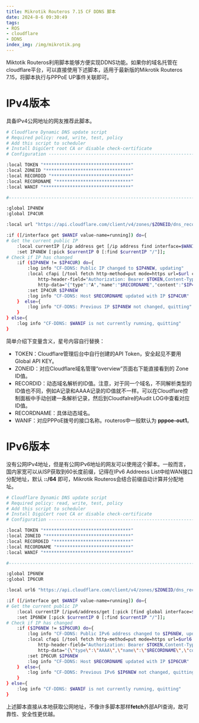 ```yaml
---
title: Mikrotik Routeros 7.15 CF DDNS 脚本
date: 2024-8-6 09:30:49
tags:
- ROS
- cloudflare
- DDNS
index_img: /img/mikrotik.png
---
```

Miktotik Routeros利用脚本能够方便实现DDNS功能。如果你的域名托管在cloudflare平台，可以直接使用下述脚本，适用于最新版的Mikrotik Routeros 7.15，将脚本执行与PPPoE UP事件关联即可。

# IPv4版本
具备IPv4公网地址的网友推荐此脚本。

```bash
# Cloudflare Dynamic DNS update script
# Required policy: read, write, test, policy
# Add this script to scheduler
# Install DigiCert root CA or disable check-certificate
# Configuration ---------------------------------------------------------------------

:local TOKEN "*********************************"
:local ZONEID "********************************"
:local RECORDID "******************************"
:local RECORDNAME "****************************"
:local WANIF "*********************************"

#------------------------------------------------------------------------------------

:global IP4NEW
:global IP4CUR

:local url "https://api.cloudflare.com/client/v4/zones/$ZONEID/dns_records/$RECORDID/"

:if ([/interface get $WANIF value-name=running]) do={
# Get the current public IP
    :local currentIP [/ip address get [/ip address find interface=$WANIF ] address];
    :set IP4NEW [:pick $currentIP 0 [:find $currentIP "/"]];
# Check if IP has changed
    :if ($IP4NEW != $IP4CUR) do={
        :log info "CF-DDNS: Public IP changed to $IP4NEW, updating"
        :local cfapi [/tool fetch http-method=put mode=https url=$url check-certificate=no output=user as-value \
            http-header-field="Authorization: Bearer $TOKEN,Content-Type: application/json" \
            http-data="{"type":"A","name":"$RECORDNAME","content":"$IP4NEW","ttl":120,"proxied":false}"]
        :set IP4CUR $IP4NEW
        :log info "CF-DDNS: Host $RECORDNAME updated with IP $IP4CUR"
    }  else={
        :log info "CF-DDNS: Previous IP $IP4NEW not changed, quitting"
    }
} else={
    :log info "CF-DDNS: $WANIF is not currently running, quitting"
}
```

简单介绍下变量含义，星号内容自行替换：

* TOKEN：Cloudflare管理后台中自行创建的API Token，安全起见不要用Global API KEY。
* ZONEID：对应Cloudflare域名管理“overview”页面右下能直接看到的 Zone ID值。
* RECORDID：动态域名解析的ID值。注意，对于同一个域名，不同解析类型的ID值也不同，例如A记录和AAAA记录的ID值就不一样。可以在Cloudflare控制面板中手动创建一条解析记录，然后到Cloudfalre的Audit LOG中查看对应ID值。
* RECORDNAME：具体动态域名。
* WANIF：对应PPPoE拨号的接口名称。routeros中一般默认为 **pppoe-out1**。

# IPv6版本
没有公网IPv4地址，但是有公网IPv6地址的网友可以使用这个脚本。一般而言，国内家宽可以从ISP获取到60长度前缀，记得在IPv6 Addreess List中给WAN接口分配地址，默认 **::/64** 即可，Mikrotik Routeros会结合前缀自动计算并分配地址。

```bash
# Cloudflare Dynamic DNS update script
# Required policy: read, write, test, policy
# Add this script to scheduler
# Install DigiCert root CA or disable check-certificate
# Configuration ---------------------------------------------------------------------

:local TOKEN "*********************************"
:local ZONEID "********************************"
:local RECORD6ID "*****************************"
:local RECORDNAME "****************************"
:local WANIF "*********************************"

#------------------------------------------------------------------------------------

:global IP6NEW
:global IP6CUR

:local url6 "https://api.cloudflare.com/client/v4/zones/$ZONEID/dns_records/$RECORD6ID/"

:if ([/interface get $WANIF value-name=running]) do={
# Get the current public IP
    :local currentIP [/ipv6/address/get [:pick [find global interface=$WANIF] 0 ] address ]
    :set IP6NEW [:pick $currentIP 0 [:find $currentIP "/"]];
# Check if IP has changed
    :if ($IP6NEW != $IP6CUR) do={
        :log info "CF-DDNS: Public IPv6 address changed to $IP6NEW, updating"
        :local cfapi [/tool fetch http-method=put mode=https url=$url6 check-certificate=no output=user as-value \
            http-header-field="Authorization: Bearer $TOKEN,Content-Type: application/json" \
            http-data="{\"type\":\"AAAA\",\"name\":\"$RECORDNAME\",\"content\":\"$IP6NEW\",\"ttl\":120,\"proxied\":false}"]
        :set IP6CUR $IP6NEW
        :log info "CF-DDNS: Host $RECORDNAME updated with IP $IP6CUR"
    }  else={
        :log info "CF-DDNS: Previous IPv6 $IP6NEW not changed, quitting"
    }
} else={
    :log info "CF-DDNS: $WANIF is not currently running, quitting"
}
```

上述脚本直接从本地获取公网地址，不像许多脚本那样**fetch**外部API查询，故可靠性、安全性更优越。